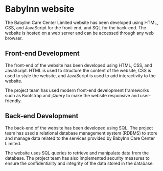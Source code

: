 # BabyInn website

The BabyInn Care Center Limited website has been developed using HTML, CSS, and JavaScript for the front-end, and SQL for the back-end. The website is hosted on a web server and can be accessed through any web browser.

## Front-end Development

The front-end of the website has been developed using HTML, CSS, and JavaScript. HTML is used to structure the content of the website, CSS is used to style the website, and JavaScript is used to add interactivity to the website.

The project team has used modern front-end development frameworks such as Bootstrap and jQuery to make the website responsive and user-friendly.

## Back-end Development

The back-end of the website has been developed using SQL. The project team has used a relational database management system (RDBMS) to store and manage data related to the services provided by BabyInn Care Center Limited.

The website uses SQL queries to retrieve and manipulate data from the database. The project team has also implemented security measures to ensure the confidentiality and integrity of the data stored in the database.
